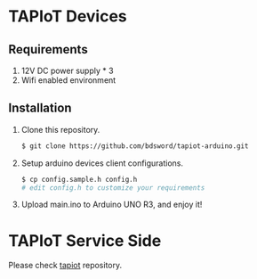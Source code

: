 # TAPIoT Devices

## Requirements
1. 12V DC power supply * 3
2. Wifi enabled environment

## Installation

1. Clone this repository.
    ```sh
    $ git clone https://github.com/bdsword/tapiot-arduino.git
    ```
    
2. Setup arduino devices client configurations.
    ```sh
    $ cp config.sample.h config.h
    # edit config.h to customize your requirements
    ```

3. Upload main.ino to Arduino UNO R3, and enjoy it!

# TAPIoT Service Side
Please check [tapiot](https://github.com/bdsword/tapiot) repository.
